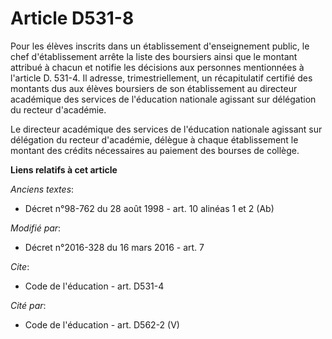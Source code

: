 # Article D531-8

Pour les élèves inscrits dans un établissement d'enseignement public, le chef d'établissement arrête la liste des boursiers
ainsi que le montant attribué à chacun et notifie les décisions aux personnes mentionnées à l'article D. 531-4. Il adresse,
trimestriellement, un récapitulatif certifié des montants dus aux élèves boursiers de son établissement au directeur
académique des services de l'éducation nationale agissant sur délégation du recteur d'académie. 

Le directeur académique des services de l'éducation nationale agissant sur délégation du recteur d'académie, délègue à chaque
établissement le montant des crédits nécessaires au paiement des bourses de collège.

**Liens relatifs à cet article**

_Anciens textes_:

  - Décret n°98-762 du 28 août 1998 - art. 10 alinéas 1 et 2 (Ab)

_Modifié par_:

  - Décret n°2016-328 du 16 mars 2016 - art. 7

_Cite_:

  - Code de l'éducation - art. D531-4

_Cité par_:

  - Code de l'éducation - art. D562-2 (V)
